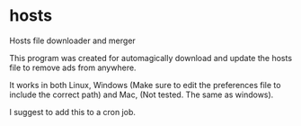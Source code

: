 # hosts
Hosts file downloader and merger

This program was created for automagically download and update the hosts file to remove ads from anywhere.

It works in both Linux, Windows (Make sure to edit the preferences file to include the correct path) and Mac, (Not tested. The same as windows).

I suggest to add this to a cron job.
